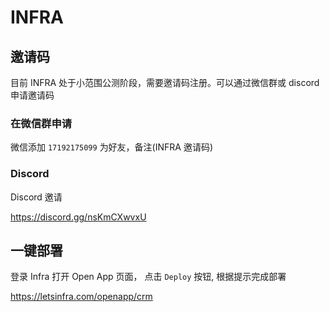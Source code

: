 # INFRA

## 邀请码

目前 INFRA 处于小范围公测阶段，需要邀请码注册。可以通过微信群或 discord 申请邀请码

### 在微信群申请

微信添加 `17192175099` 为好友，备注(INFRA 邀请码)

### Discord

Discord 邀请

https://discord.gg/nsKmCXwvxU

## 一键部署

登录 Infra 打开 Open App 页面， 点击 `Deploy` 按钮, 根据提示完成部署

https://letsinfra.com/openapp/crm

